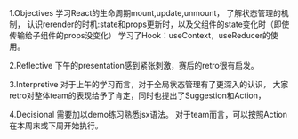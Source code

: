 1.Objectives
学习React的生命周期mount,update,unmount，
了解状态管理的机制，
认识rerender的时机:state和props更新时，以及父组件的state变化时（即使传输给子组件的props没变化）
学习了Hook：useContext，useReducer的使用。

2.Reflective
下午的presentation感到紧张刺激，赛后的retro很有启发。

3.Interpretive 
对于上午的学习而言，对于全局状态管理有了更深入的认识，
大家retro对整体team的表现给予了肯定，同时也提出了Suggestion和Action，

4.Decisional
需要加以demo练习熟悉jsx语法。
对于team而言，可以按照Action在本周末或下周开始执行。